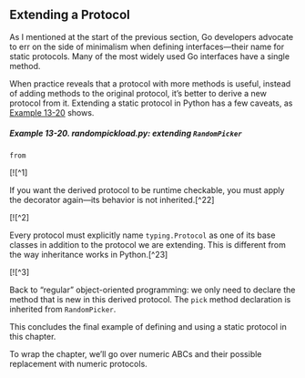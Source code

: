 ## Extending a Protocol

As I mentioned at the start of the previous section, Go developers advocate to err on the side of minimalism when defining interfaces—their name for static protocols. Many of the most widely used Go interfaces have a single method.

When practice reveals that a protocol with more methods is useful, instead of adding methods to the original protocol, it’s better to derive a new protocol from it. Extending a static protocol in Python has a few caveats, as [Example 13-20](#ex_randompickload_protocol) shows.

##### Example 13-20. _randompickload.py_: extending `RandomPicker`

```
from
```

[![^1]

If you want the derived protocol to be runtime checkable, you must apply the decorator again—its behavior is not inherited.[^22]

[![^2]

Every protocol must explicitly name `typing.Protocol` as one of its base classes in addition to the protocol we are extending. This is different from the way inheritance works in Python.[^23]

[![^3]

Back to “regular” object-oriented programming: we only need to declare the method that is new in this derived protocol. The `pick` method declaration is inherited from `RandomPicker`.

This concludes the final example of defining and using a static protocol in this chapter.

To wrap the chapter, we’ll go over numeric ABCs and their possible replacement with numeric protocols.